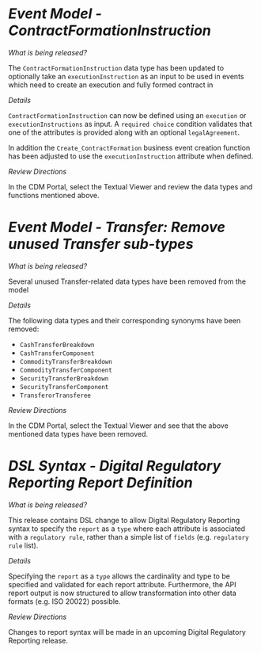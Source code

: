 # *Event Model - ContractFormationInstruction*

_What is being released?_

The `ContractFormationInstruction` data type has been updated to optionally take an `executionInstruction` as an input to be used in events which need to create an execution and fully formed contract in

_Details_

`ContractFormationInstruction` can now be defined using an `execution` or `executionInstructions` as input.  A `required choice` condition validates that one of the attributes is provided along with an optional `legalAgreement`.

In addition the `Create_ContractFormation` business event creation function has been adjusted to use the `executionInstruction` attribute when defined.

_Review Directions_

In the CDM Portal, select the Textual Viewer and review the data types and functions mentioned above.


# *Event Model - Transfer: Remove unused Transfer sub-types*

_What is being released?_

Several unused Transfer-related data types have been removed from the model

_Details_

The following data types and their corresponding synonyms have been removed:

- `CashTransferBreakdown`
- `CashTransferComponent`
- `CommodityTransferBreakdown`
- `CommodityTransferComponent`
- `SecurityTransferBreakdown`
- `SecurityTransferComponent`
- `TransferorTransferee`

_Review Directions_

In the CDM Portal, select the Textual Viewer and see that the above mentioned data types have been removed.


# *DSL Syntax - Digital Regulatory Reporting Report Definition*

_What is being released?_

This release contains DSL change to allow Digital Regulatory Reporting syntax to specify the `report` as a `type` where each attribute is associated with a `regulatory rule`, rather than a simple list of `fields` (e.g. `regulatory rule` list).

_Details_

Specifying the `report` as a `type` allows the cardinality and type to be specified and validated for each report attribute.  Furthermore, the API report output is now structured to allow transformation into other data formats (e.g. ISO 20022) possible.

_Review Directions_

Changes to report syntax will be made in an upcoming Digital Regulatory Reporting release.

